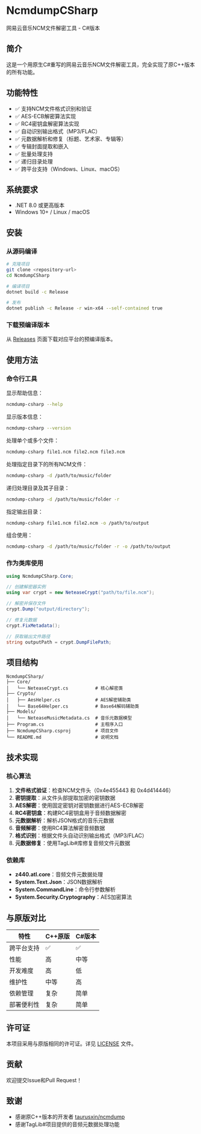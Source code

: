 # NcmdumpCSharp

网易云音乐NCM文件解密工具 - C#版本

## 简介

这是一个用原生C#重写的网易云音乐NCM文件解密工具，完全实现了原C++版本的所有功能。

## 功能特性

- ✅ 支持NCM文件格式识别和验证
- ✅ AES-ECB解密算法实现
- ✅ RC4密钥盒解密算法实现
- ✅ 自动识别输出格式（MP3/FLAC）
- ✅ 元数据解析和修复（标题、艺术家、专辑等）
- ✅ 专辑封面提取和嵌入
- ✅ 批量处理支持
- ✅ 递归目录处理
- ✅ 跨平台支持（Windows、Linux、macOS）

## 系统要求

- .NET 8.0 或更高版本
- Windows 10+ / Linux / macOS

## 安装

### 从源码编译

```bash
# 克隆项目
git clone <repository-url>
cd NcmdumpCSharp

# 编译项目
dotnet build -c Release

# 发布
dotnet publish -c Release -r win-x64 --self-contained true
```

### 下载预编译版本

从 [Releases](https://github.com/your-repo/NcmdumpCSharp/releases) 页面下载对应平台的预编译版本。

## 使用方法

### 命令行工具

显示帮助信息：
```bash
ncmdump-csharp --help
```

显示版本信息：
```bash
ncmdump-csharp --version
```

处理单个或多个文件：
```bash
ncmdump-csharp file1.ncm file2.ncm file3.ncm
```

处理指定目录下的所有NCM文件：
```bash
ncmdump-csharp -d /path/to/music/folder
```

递归处理目录及其子目录：
```bash
ncmdump-csharp -d /path/to/music/folder -r
```

指定输出目录：
```bash
ncmdump-csharp file1.ncm file2.ncm -o /path/to/output
```

组合使用：
```bash
ncmdump-csharp -d /path/to/music/folder -r -o /path/to/output
```

### 作为类库使用

```csharp
using NcmdumpCSharp.Core;

// 创建解密器实例
using var crypt = new NeteaseCrypt("path/to/file.ncm");

// 解密并保存文件
crypt.Dump("output/directory");

// 修复元数据
crypt.FixMetadata();

// 获取输出文件路径
string outputPath = crypt.DumpFilePath;
```

## 项目结构

```
NcmdumpCSharp/
├── Core/
│   └── NeteaseCrypt.cs          # 核心解密类
├── Crypto/
│   ├── AesHelper.cs             # AES解密辅助类
│   └── Base64Helper.cs          # Base64解码辅助类
├── Models/
│   └── NeteaseMusicMetadata.cs  # 音乐元数据模型
├── Program.cs                   # 主程序入口
├── NcmdumpCSharp.csproj         # 项目文件
└── README.md                    # 说明文档
```

## 技术实现

### 核心算法

1. **文件格式验证**：检查NCM文件头（0x4e455443 和 0x4d414446）
2. **密钥提取**：从文件头部提取加密的密钥数据
3. **AES解密**：使用固定密钥对密钥数据进行AES-ECB解密
4. **RC4密钥盒**：构建RC4密钥盒用于音频数据解密
5. **元数据解析**：解析JSON格式的音乐元数据
6. **音频解密**：使用RC4算法解密音频数据
7. **格式识别**：根据文件头自动识别输出格式（MP3/FLAC）
8. **元数据修复**：使用TagLib#库修复音频文件元数据

### 依赖库

- **z440.atl.core**：音频文件元数据处理
- **System.Text.Json**：JSON数据解析
- **System.CommandLine**：命令行参数解析
- **System.Security.Cryptography**：AES加密算法

## 与原版对比

| 特性 | C++原版 | C#版本 |
|------|---------|--------|
| 跨平台支持 | ✅ | ✅ |
| 性能 | 高 | 中等 |
| 开发难度 | 高 | 低 |
| 维护性 | 中等 | 高 |
| 依赖管理 | 复杂 | 简单 |
| 部署便利性 | 复杂 | 简单 |

## 许可证

本项目采用与原版相同的许可证。详见 [LICENSE](LICENSE) 文件。

## 贡献

欢迎提交Issue和Pull Request！

## 致谢

- 感谢原C++版本的开发者 [taurusxin/ncmdump](https://github.com/taurusxin/ncmdump)
- 感谢TagLib#项目提供的音频元数据处理功能 